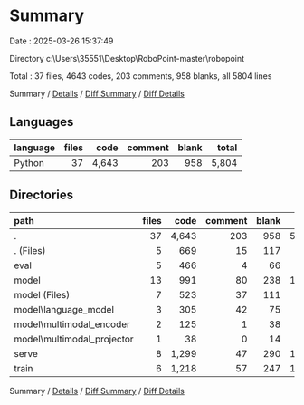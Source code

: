 # Summary

Date : 2025-03-26 15:37:49

Directory c:\\Users\\35551\\Desktop\\RoboPoint-master\\robopoint

Total : 37 files,  4643 codes, 203 comments, 958 blanks, all 5804 lines

Summary / [Details](details.md) / [Diff Summary](diff.md) / [Diff Details](diff-details.md)

## Languages
| language | files | code | comment | blank | total |
| :--- | ---: | ---: | ---: | ---: | ---: |
| Python | 37 | 4,643 | 203 | 958 | 5,804 |

## Directories
| path | files | code | comment | blank | total |
| :--- | ---: | ---: | ---: | ---: | ---: |
| . | 37 | 4,643 | 203 | 958 | 5,804 |
| . (Files) | 5 | 669 | 15 | 117 | 801 |
| eval | 5 | 466 | 4 | 66 | 536 |
| model | 13 | 991 | 80 | 238 | 1,309 |
| model (Files) | 7 | 523 | 37 | 111 | 671 |
| model\\language_model | 3 | 305 | 42 | 75 | 422 |
| model\\multimodal_encoder | 2 | 125 | 1 | 38 | 164 |
| model\\multimodal_projector | 1 | 38 | 0 | 14 | 52 |
| serve | 8 | 1,299 | 47 | 290 | 1,636 |
| train | 6 | 1,218 | 57 | 247 | 1,522 |

Summary / [Details](details.md) / [Diff Summary](diff.md) / [Diff Details](diff-details.md)